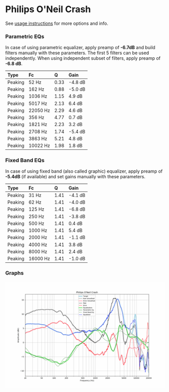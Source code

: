 # Philips O'Neil Crash
See [usage instructions](https://github.com/jaakkopasanen/AutoEq#usage) for more options and info.

### Parametric EQs
In case of using parametric equalizer, apply preamp of **-6.7dB** and build filters manually
with these parameters. The first 5 filters can be used independently.
When using independent subset of filters, apply preamp of **-6.8 dB**.

| Type    | Fc       |    Q | Gain    |
|:--------|:---------|:-----|:--------|
| Peaking | 52 Hz    | 0.33 | -4.8 dB |
| Peaking | 162 Hz   | 0.88 | -5.0 dB |
| Peaking | 1036 Hz  | 1.15 | 4.9 dB  |
| Peaking | 5017 Hz  | 2.13 | 6.4 dB  |
| Peaking | 22050 Hz | 2.29 | 4.6 dB  |
| Peaking | 356 Hz   | 4.77 | 0.7 dB  |
| Peaking | 1821 Hz  | 2.23 | 3.2 dB  |
| Peaking | 2708 Hz  | 1.74 | -5.4 dB |
| Peaking | 3863 Hz  | 5.21 | 4.8 dB  |
| Peaking | 10022 Hz | 1.98 | 1.8 dB  |

### Fixed Band EQs
In case of using fixed band (also called graphic) equalizer, apply preamp of **-5.4dB**
(if available) and set gains manually with these parameters.

| Type    | Fc       |    Q | Gain    |
|:--------|:---------|:-----|:--------|
| Peaking | 31 Hz    | 1.41 | -4.1 dB |
| Peaking | 62 Hz    | 1.41 | -4.0 dB |
| Peaking | 125 Hz   | 1.41 | -6.8 dB |
| Peaking | 250 Hz   | 1.41 | -3.8 dB |
| Peaking | 500 Hz   | 1.41 | 0.4 dB  |
| Peaking | 1000 Hz  | 1.41 | 5.4 dB  |
| Peaking | 2000 Hz  | 1.41 | -1.1 dB |
| Peaking | 4000 Hz  | 1.41 | 3.8 dB  |
| Peaking | 8000 Hz  | 1.41 | 2.4 dB  |
| Peaking | 16000 Hz | 1.41 | -1.0 dB |

### Graphs
![](./Philips%20O'Neil%20Crash.png)